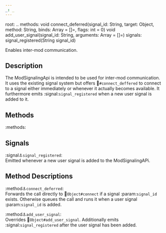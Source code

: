 ```yaml
---
_: _
---
```

root: ..
methods:    void connect_deferred(signal_id: String, target: Object, method: String, binds: Array = []=, flags: int = 0)
            void add_user_signal(signal_id: String, arguments: Array = []=)
signals:    signal_registered(String signal_id)

Enables inter-mod communication.

## Description

The ModSignalingApi is intended to be used for inter-mod communication. It uses the existing signal system but offers :link:`#connect_deffered` to connect to a signal either immediately or whenever it actually becomes available. It furthermore emits :signal:`signal_registered` when a new user signal is added to it.

## Methods

:methods:

## Signals

:signal:anchor:`signal_registered`: <br>
<span class="indent">
Emitted whenever a new user signal is added to the ModSignalingAPi.
</span>

## Method Descriptions

:method:anchor:`connect_deferred`: <br>
<span class="indent">
Forwards the call directly to :link:`Object#connect` if a signal :param:`signal_id` exists. Otherwise queues the call and runs it when a user signal :param:`signal_id` is added.
</span>

:method:anchor:`add_user_signal`: <br>
<span class="indent">
Overrides :link:`Object#add_user_signal`. Additionally emits :signal:`signal_registered` after the user signal has been added.
</span>
